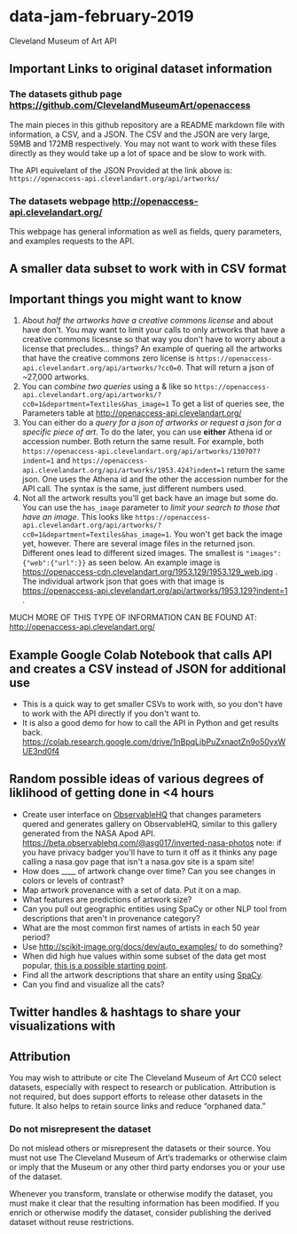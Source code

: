 # data-jam-february-2019
Cleveland Museum of Art API


## Important Links to original dataset information

### The datasets github page https://github.com/ClevelandMuseumArt/openaccess
The main pieces in this github repository are a README markdown file with information, a CSV, and a JSON. The CSV and the JSON are very large, 59MB and 172MB respectively. You may not want to work with these files directly as they would take up a lot of space and be slow to work with.

The API equivelant of the JSON Provided at the link above is: `https://openaccess-api.clevelandart.org/api/artworks/`

### The datasets webpage http://openaccess-api.clevelandart.org/
This webpage has general information as well as fields, query parameters, and examples requests to the API. 

## A smaller data subset to work with in CSV format

## Important things you might want to know
1. About _half the artworks have a creative commons license_ and about have don't. You may want to limit your calls to only artworks that have a creative commons licesnse so that way you don't have to worry about a license that precludes... things? An example of quering all the artworks that have the creative commons zero license is `https://openaccess-api.clevelandart.org/api/artworks/?cc0=0`. That will return a json of ~27,000 artworks.
2. You can *combine two queries* using a & like so `https://openaccess-api.clevelandart.org/api/artworks/?cc0=1&department=Textiles&has_image=1` To get a list of queries see, the Parameters table at http://openaccess-api.clevelandart.org/
3. You can either do a *query for a json of artworks or request a json for a specific piece of art*. To do the later, you can use <b>either</b> Athena id or accession number. Both return the same result. For example, both `https://openaccess-api.clevelandart.org/api/artworks/130707?indent=1` and `https://openaccess-api.clevelandart.org/api/artworks/1953.424?indent=1` return the same json. One uses the Athena id and the other the accession number for the API call. The syntax is the same, just different numbers used.
4. Not all the artwork results you'll get back have an image but some do. You can use the `has_image` parameter to *limit your search to those that have an image*. This looks like `https://openaccess-api.clevelandart.org/api/artworks/?cc0=1&department=Textiles&has_image=1`. You won't get back the image yet, however. There are several image files in the returned json. Different ones lead to different sized images. The smallest is `"images":{"web":{"url":`<url you want is here>`}}` as seen below. An example image is https://openaccess-cdn.clevelandart.org/1953.129/1953.129_web.jpg . The individual artwork json that goes with that image is https://openaccess-api.clevelandart.org/api/artworks/1953.129?indent=1 .

MUCH MORE OF THIS TYPE OF INFORMATION CAN BE FOUND AT: http://openaccess-api.clevelandart.org/



## Example Google Colab Notebook that calls API and creates a CSV instead of JSON for additional use
- This is a quick way to get smaller CSVs to work with, so you don't have to work with the API directly if you don't want to.
- It is also a good demo for how to call the API in Python and get results back.
https://colab.research.google.com/drive/1nBpqLjbPuZxnaotZn9o50yxWUE3nd0f4

## Random possible ideas of various degrees of liklihood of getting done in <4 hours
- Create user interface on <a href="https://beta.observablehq.com/">ObservableHQ</a> that changes parameters quered and generates gallery on ObservableHQ, similar to this gallery generated from the NASA Apod API. https://beta.observablehq.com/@asg017/inverted-nasa-photos note: if you have privacy badger you'll have to turn it off as it thinks any page calling a nasa.gov page that isn't a nasa.gov site is a spam site!
- How does ____ of artwork change over time? Can you see changes in colors or levels of contrast?
- Map artwork provenance with a set of data. Put it on a map. 
- What features are predictions of artwork size?
- Can you pull out geographic entities using SpaCy or other NLP tool from descriptions that aren't in provenance category?
- What are the most common first names of artists in each 50 year period?
- Use http://scikit-image.org/docs/dev/auto_examples/ to do something?
- When did high hue values within some subset of the data get most popular, <a href="http://scikit-image.org/docs/dev/auto_examples/color_exposure/plot_rgb_to_hsv.html#sphx-glr-auto-examples-color-exposure-plot-rgb-to-hsv-py">this is a possible starting point</a>.
- Find all the artwork descriptions that share an entity using <a href="https://spacy.io/">SpaCy</a>. 
- Can you find and visualize all the cats?

## Twitter handles & hashtags to share your visualizations with


## Attribution 
You may wish to attribute or cite The Cleveland Museum of Art CC0 select datasets, especially with respect to research or publication. Attribution is not required, but does support efforts to release other datasets in the future. It also helps to retain source links and reduce “orphaned data.”  

### Do not misrepresent the dataset
Do not mislead others or misrepresent the datasets or their source. You must not use The Cleveland Museum of Art’s trademarks or otherwise claim or imply that the Museum or any other third party endorses you or your use of the dataset. 

Whenever you transform, translate or otherwise modify the dataset, you must make it clear that the resulting information has been modified. If you enrich or otherwise modify the dataset, consider publishing the derived dataset without reuse restrictions. 




